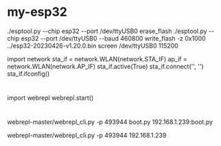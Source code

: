 # my-esp32

./esptool.py --chip esp32 --port /dev/ttyUSB0 erase_flash
./esptool.py --chip esp32 --port /dev/ttyUSB0 --baud 460800 write_flash -z 0x1000 ../esp32-20230426-v1.20.0.bin
screen /dev/ttyUSB0 115200

import network
sta_if = network.WLAN(network.STA_IF)
ap_if = network.WLAN(network.AP_IF)
sta_if.active(True)
sta_if.connect('<your SSID>', '<your key>')
sta_if.ifconfig()

#

import webrepl
webrepl.start()

#

webrepl-master/webrepl_cli.py -p 493944 boot.py 192.168.1.239:boot.py

webrepl-master/webrepl_cli.py -p 493944 192.168.1.239

